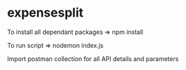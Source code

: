 # expensesplit

To install all dependant packages
  => npm install
  
To run script 
  => nodemon index.js
  
Import postman collection for all API details and parameters
